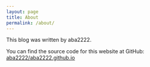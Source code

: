 ```yaml
---
layout: page
title: About
permalink: /about/
---
```


<link rel="stylesheet" href="{{ '/assets/css/style.css' | relative_url }}">

This blog was written by aba2222.

You can find the source code for this website at GitHub:
[aba2222/aba2222.github.io][github_repo]

[github_repo]: https://github.com/aba2222/aba2222.github.io
